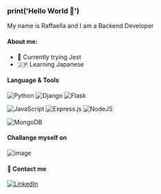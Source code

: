 ### print('Hello World 👋')
My name is Raffaella and I am a Backend Developer

#### About me:
- 🔭 Currently trying Jest
- 🇯🇵 Learning Japanese

####  Language & Tools 
![Python](https://img.shields.io/badge/python-3670A0?style=flat&logo=python&logoColor=white) ![Django](	https://img.shields.io/badge/Django-092E20?style=flat&logo=django&logoColor=white) ![Flask](https://img.shields.io/badge/flask-%23000.svg?style=flat&logo=flask&logoColor=white)

![JavaScript](	https://img.shields.io/badge/JavaScript-323330?style=flat&logo=javascript&logoColor=F7DF1E) 	![Express.js](https://img.shields.io/badge/express.js-%23404d59.svg?style=flat&logo=express&logoColor=%2361DAFB) ![NodeJS](https://img.shields.io/badge/node.js-6DA55F?style=flat&logo=node.js&logoColor=white)

![MongoDB](https://img.shields.io/badge/MongoDB-%234ea94b.svg?style=flat&logo=mongodb&logoColor=white)

#### Challange myself on
![image](https://www.codewars.com/users/raffaellas/badges/small)

#### 💌 Contact me
[![LinkedIn](https://img.shields.io/badge/LinkedIn-0077B5?style=flat&logo=linkedin&logoColor=white)](https://www.linkedin.com/in/raffaella-suardini-backend-developer/)
